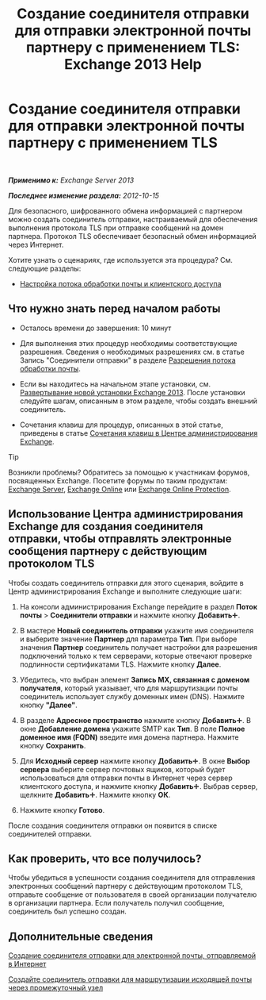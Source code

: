 ﻿---
title: 'Создание соединителя отправки для отправки электронной почты партнеру с применением TLS: Exchange 2013 Help'
TOCTitle: Создание соединителя отправки для отправки электронной почты партнеру с применением TLS
ms:assetid: ff2abefc-dd3e-4431-b947-df942fbf82d9
ms:mtpsurl: https://technet.microsoft.com/ru-ru/library/JJ657514(v=EXCHG.150)
ms:contentKeyID: 50489581
ms.date: 04/30/2018
mtps_version: v=EXCHG.150
ms.translationtype: HT
---

# Создание соединителя отправки для отправки электронной почты партнеру с применением TLS

 

_**Применимо к:** Exchange Server 2013_

_**Последнее изменение раздела:** 2012-10-15_

Для безопасного, шифрованного обмена информацией с партнером можно создать соединитель отправки, настраиваемый для обеспечения выполнения протокола TLS при отправке сообщений на домен партнера. Протокол TLS обеспечивает безопасный обмен информацией через Интернет.

Хотите узнать о сценариях, где используется эта процедура? См. следующие разделы:

  - [Настройка потока обработки почты и клиентского доступа](configure-mail-flow-and-client-access-exchange-2013-help.md)

## Что нужно знать перед началом работы

  - Осталось времени до завершения: 10 минут

  - Для выполнения этих процедур необходимы соответствующие разрешения. Сведения о необходимых разрешениях см. в статье Запись "Соединители отправки" в разделе [Разрешения потока обработки почты](mail-flow-permissions-exchange-2013-help.md).

  - Если вы находитесь на начальном этапе установки, см. [Развертывание новой установки Exchange 2013](deploy-a-new-installation-of-exchange-2013-exchange-2013-help.md). После установки следуйте шагам, описанным в этом разделе, чтобы создать внешний соединитель.

  - Сочетания клавиш для процедур, описанных в этой статье, приведены в статье [Сочетания клавиш в Центре администрирования Exchange](keyboard-shortcuts-in-the-exchange-admin-center-exchange-online-protection-help.md).

> [!TIP]  
> Возникли проблемы? Обратитесь за помощью к участникам форумов, посвященных Exchange. Посетите форумы по таким продуктам: <a href="https://go.microsoft.com/fwlink/p/?linkid=60612">Exchange Server</a>, <a href="https://go.microsoft.com/fwlink/p/?linkid=267542">Exchange Online</a> или <a href="https://go.microsoft.com/fwlink/p/?linkid=285351">Exchange Online Protection</a>.


## Использование Центра администрирования Exchange для создания соединителя отправки, чтобы отправлять электронные сообщения партнеру с действующим протоколом TLS

Чтобы создать соединитель отправки для этого сценария, войдите в Центр администрирования Exchange и выполните следующие шаги:

1.  На консоли администрирования Exchange перейдите в раздел **Поток почты** \> **Соединители отправки** и нажмите кнопку **Добавить**![Значок добавления](images/JJ218640.c1e75329-d6d7-4073-a27d-498590bbb558(EXCHG.150).gif "Значок добавления").

2.  В мастере **Новый соединитель отправки** укажите имя соединителя и выберите значение **Партнер** для параметра **Тип**. При выборе значения **Партнер** соединитель получает настройки для разрешения подключений только к тем серверами, которые отвечают проверке подлинности сертификатами TLS. Нажмите кнопку **Далее**.

3.  Убедитесь, что выбран элемент **Запись MX, связанная с доменом получателя**, который указывает, что для маршрутизации почты соединитель использует службу доменных имен (DNS). Нажмите кнопку **"Далее"**.

4.  В разделе **Адресное пространство** нажмите кнопку **Добавить**![Значок добавления](images/JJ218640.c1e75329-d6d7-4073-a27d-498590bbb558(EXCHG.150).gif "Значок добавления"). В окне **Добавление домена** укажите SMTP как **Тип**. В поле **Полное доменное имя (FQDN)** введите имя домена партнера. Нажмите кнопку **Сохранить**.

5.  Для **Исходный сервер** нажмите кнопку **Добавить**![Значок добавления](images/JJ218640.c1e75329-d6d7-4073-a27d-498590bbb558(EXCHG.150).gif "Значок добавления"). В окне **Выбор сервера** выберите сервер почтовых ящиков, который будет использоваться для отправки почты в Интернет через сервер клиентского доступа, и нажмите кнопку **Добавить**![Значок добавления](images/JJ218640.c1e75329-d6d7-4073-a27d-498590bbb558(EXCHG.150).gif "Значок добавления"). Выбрав сервер, щелкните **Добавить**![Значок добавления](images/JJ218640.c1e75329-d6d7-4073-a27d-498590bbb558(EXCHG.150).gif "Значок добавления"). Нажмите кнопку **ОК**.

6.  Нажмите кнопку **Готово**.

После создания соединителя отправки он появится в списке соединителей отправки.

## Как проверить, что все получилось?

Чтобы убедиться в успешности создания соединителя для отправления электронных сообщений партнеру с действующим протоколом TLS, отправьте сообщение от пользователя в своей организации получателю в организации партнера. Если получатель получил сообщение, соединитель был успешно создан.

## Дополнительные сведения

[Создание соединителя отправки для электронной почты, отправляемой в Интернет](create-a-send-connector-for-email-sent-to-the-internet-exchange-2013-help.md)

[Создайте соединитель отправки для маршрутизации исходящей почты через промежуточный узел](create-a-send-connector-to-route-outbound-email-through-a-smart-host-exchange-2013-help.md)

